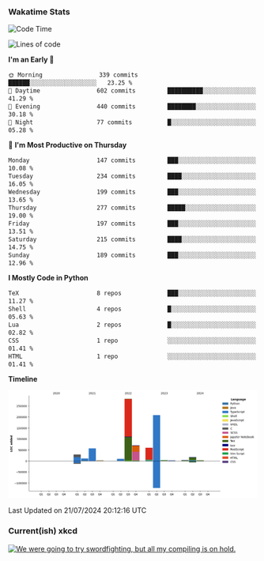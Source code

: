 ### Wakatime Stats
<!--START_SECTION:waka-->
![Code Time](http://img.shields.io/badge/Code%20Time-2%2C760%20hrs%2015%20mins-blue)

![Lines of code](https://img.shields.io/badge/From%20Hello%20World%20I%27ve%20Written-759.7%20thousand%20lines%20of%20code-blue)

**I'm an Early 🐤** 

```text
🌞 Morning                339 commits         ██████░░░░░░░░░░░░░░░░░░░   23.25 % 
🌆 Daytime                602 commits         ██████████░░░░░░░░░░░░░░░   41.29 % 
🌃 Evening                440 commits         ████████░░░░░░░░░░░░░░░░░   30.18 % 
🌙 Night                  77 commits          █░░░░░░░░░░░░░░░░░░░░░░░░   05.28 % 
```
📅 **I'm Most Productive on Thursday** 

```text
Monday                   147 commits         ███░░░░░░░░░░░░░░░░░░░░░░   10.08 % 
Tuesday                  234 commits         ████░░░░░░░░░░░░░░░░░░░░░   16.05 % 
Wednesday                199 commits         ███░░░░░░░░░░░░░░░░░░░░░░   13.65 % 
Thursday                 277 commits         █████░░░░░░░░░░░░░░░░░░░░   19.00 % 
Friday                   197 commits         ███░░░░░░░░░░░░░░░░░░░░░░   13.51 % 
Saturday                 215 commits         ████░░░░░░░░░░░░░░░░░░░░░   14.75 % 
Sunday                   189 commits         ███░░░░░░░░░░░░░░░░░░░░░░   12.96 % 
```


**I Mostly Code in Python** 

```text
TeX                      8 repos             ███░░░░░░░░░░░░░░░░░░░░░░   11.27 % 
Shell                    4 repos             █░░░░░░░░░░░░░░░░░░░░░░░░   05.63 % 
Lua                      2 repos             █░░░░░░░░░░░░░░░░░░░░░░░░   02.82 % 
CSS                      1 repo              ░░░░░░░░░░░░░░░░░░░░░░░░░   01.41 % 
HTML                     1 repo              ░░░░░░░░░░░░░░░░░░░░░░░░░   01.41 % 
```



**Timeline**

![Lines of Code chart](https://raw.githubusercontent.com/joshuajeschek/joshuajeschek/main/assets/bar_graph.png)


 Last Updated on 21/07/2024 20:12:16 UTC
<!--END_SECTION:waka-->

### Current(ish) xkcd
<a id="xkcd-a" title="We were going to try swordfighting, but all my compiling is on hold." href="https://www.xkcd.com" target="_blank">
        <img align="center" id="xkcd-img" src="https://imgs.xkcd.com/comics/crowdstrike.png" alt="We were going to try swordfighting, but all my compiling is on hold." height=300 />
</a>
